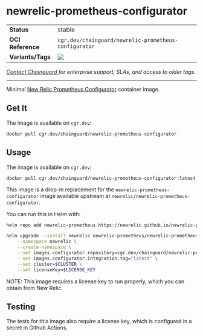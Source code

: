 <!--monopod:start-->
# newrelic-prometheus-configurator
| | |
| - | - |
| **Status** | stable |
| **OCI Reference** | `cgr.dev/chainguard/newrelic-prometheus-configurator` |
| **Variants/Tags** | ![](https://storage.googleapis.com/chainguard-images-build-outputs/summary/newrelic-prometheus-configurator.svg) |

*[Contact Chainguard](https://www.chainguard.dev/chainguard-images) for enterprise support, SLAs, and access to older tags.*

---
<!--monopod:end-->

Minimal [New Relic Prometheus Configurator](https://github.com/newrelic/newrelic-prometheus-configurator) container image.

## Get It

The image is available on `cgr.dev`:

```
docker pull cgr.dev/chainguard/newrelic-prometheus-configurator
```

## Usage

The image is available on `cgr.dev`:

```
docker pull cgr.dev/chainguard/newrelic-prometheus-configurator:latest
```

This image is a drop-in replacement for the `newrelic-prometheus-configurator` image available upstream at `newrelic/newrelic-prometheus-configurator`.

You can run this in Helm with:

```bash
helm repo add newrelic-prometheus https://newrelic.github.io/newrelic-prometheus-configurator

helm upgrade --install newrelic newrelic-prometheus/newrelic-prometheus-agent \
    --namespace newrelic \
    --create-namespace \
    --set images.configurator.repository=cgr.dev/chainguard/newrelic-prometheus-configurator \
    --set images.configurator.integration.tag="latest" \
    --set cluster=$CLUSTER \
    --set licenseKey=$LICENSE_KEY
```

NOTE: This image requires a license key to run properly, which you can obtain from New Relic.

## Testing

The tests for this image also require a license key, which is configured in a secret in Github Actions.
